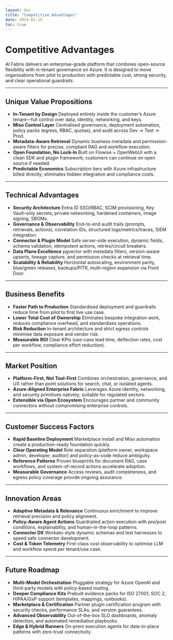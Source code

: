 ```yaml
---
layout: doc
title: "Competitive Advantages"
date: 2024-01-15
toc: true
---
```


# Competitive Advantages

AI Fabrix delivers an enterprise-grade platform that combines open-source flexibility with in-tenant governance on Azure. It is designed to move organisations from pilot to production with predictable cost, strong security, and clear operational guardrails.

---

## Unique Value Propositions

* **In-Tenant by Design**
  Deployed entirely inside the customer’s Azure tenant—full control over data, identity, networking, and keys.
* **Miso Control Layer**
  Centralised governance, deployment automation, policy packs (egress, RBAC, quotas), and audit across Dev → Test → Prod.
* **Metadata-Aware Retrieval**
  Dynamic business metadata and permission-aware filters for precise, compliant RAG and workflow execution.
* **Open Foundation, No Lock-In**
  Built on Flowise + OpenWebUI with a clean SDK and plugin framework; customers can continue on open source if needed.
* **Predictable Economics**
  Subscription tiers with Azure infrastructure billed directly; eliminates hidden integration and compliance costs.

---

## Technical Advantages

* **Security Architecture**
  Entra ID SSO/RBAC, SCIM provisioning, Key Vault–only secrets, private networking, hardened containers, image signing, SBOMs.
* **Governance & Observability**
  End-to-end audit trails (prompts, retrievals, actions), correlation IDs, structured logs/metrics/traces, SIEM integration.
* **Connector & Plugin Model**
  Safe server-side execution, dynamic fields, schema validation, idempotent actions, retries/circuit breakers.
* **Data Plane Excellence**
  pgvector with metadata filters, version-aware upserts, lineage capture, and permission checks at retrieval time.
* **Scalability & Reliability**
  Horizontal autoscaling, environment parity, blue/green releases, backups/PITR, multi-region expansion via Front Door.

---

## Business Benefits

* **Faster Path to Production**
  Standardised deployment and guardrails reduce time from pilot to first live use case.
* **Lower Total Cost of Ownership**
  Eliminates bespoke integration work, reduces compliance overhead, and standardises operations.
* **Risk Reduction**
  In-tenant architecture and strict egress controls minimise data exposure and vendor risk.
* **Measurable ROI**
  Clear KPIs (use-case lead time, deflection rates, cost per workflow, compliance effort reduction).

---

## Market Position

* **Platform-First, Not Tool-First**
  Combines orchestration, governance, and UX rather than point solutions for search, chat, or isolated agents.
* **Azure-Aligned Enterprise Fabric**
  Leverages Azure identity, networking, and security primitives natively; suitable for regulated sectors.
* **Extensible via Open Ecosystem**
  Encourages partner and community connectors without compromising enterprise controls.

---

## Customer Success Factors

* **Rapid Baseline Deployment**
  Marketplace install and Miso automation create a production-ready foundation quickly.
* **Clear Operating Model**
  Role separation (platform owner, workspace admin, developer, auditor) and policy-as-code reduce ambiguity.
* **Reference Patterns**
  Proven blueprints for document RAG, case workflows, and system-of-record actions accelerate adoption.
* **Measurable Governance**
  Access reviews, audit completeness, and egress policy coverage provide ongoing assurance.

---

## Innovation Areas

* **Adaptive Metadata & Relevance**
  Continuous enrichment to improve retrieval precision and policy alignment.
* **Policy-Aware Agent Actions**
  Guardrailed action execution with pre/post conditions, explainability, and human-in-the-loop patterns.
* **Connector DX**
  Workato-style dynamic schemas and test harnesses to speed safe connector development.
* **Cost & Token Telemetry**
  First-class cost observability to optimise LLM and workflow spend per tenant/use case.

---

## Future Roadmap

* **Multi-Model Orchestration**
  Pluggable strategy for Azure OpenAI and third-party models with policy-based routing.
* **Deeper Compliance Kits**
  Prebuilt evidence packs for ISO 27001, SOC 2, HIPAA/GxP support (templates, mappings, runbooks).
* **Marketplace & Certification**
  Partner plugin certification program with security checks, performance SLAs, and version guarantees.
* **Advanced Observability**
  Out-of-the-box SLO dashboards, anomaly detection, and automated remediation playbooks.
* **Edge & Hybrid Runners**
  On-prem execution agents for data-in-place patterns with zero-trust connectivity.
